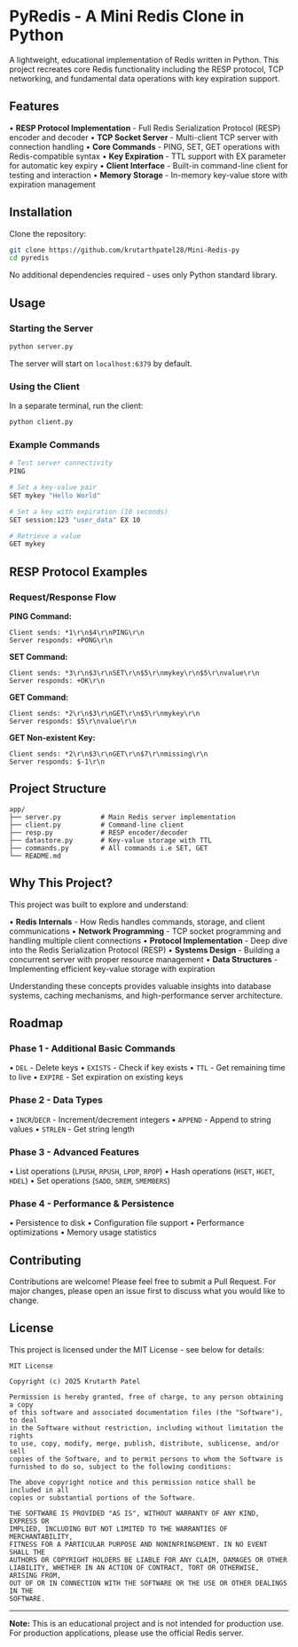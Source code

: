 # PyRedis - A Mini Redis Clone in Python

A lightweight, educational implementation of Redis written in Python. This project recreates core Redis functionality including the RESP protocol, TCP networking, and fundamental data operations with key expiration support.

## Features

• **RESP Protocol Implementation** - Full Redis Serialization Protocol (RESP) encoder and decoder
• **TCP Socket Server** - Multi-client TCP server with connection handling
• **Core Commands** - PING, SET, GET operations with Redis-compatible syntax
• **Key Expiration** - TTL support with EX parameter for automatic key expiry
• **Client Interface** - Built-in command-line client for testing and interaction
• **Memory Storage** - In-memory key-value store with expiration management

## Installation

Clone the repository:

```bash
git clone https://github.com/krutarthpatel28/Mini-Redis-py
cd pyredis
```

No additional dependencies required - uses only Python standard library.

## Usage

### Starting the Server

```bash
python server.py
```

The server will start on `localhost:6379` by default.

### Using the Client

In a separate terminal, run the client:

```bash
python client.py
```

### Example Commands

```bash
# Test server connectivity
PING

# Set a key-value pair
SET mykey "Hello World"

# Set a key with expiration (10 seconds)
SET session:123 "user_data" EX 10

# Retrieve a value
GET mykey

```

## RESP Protocol Examples

### Request/Response Flow

**PING Command:**
```
Client sends: *1\r\n$4\r\nPING\r\n
Server responds: +PONG\r\n
```

**SET Command:**
```
Client sends: *3\r\n$3\r\nSET\r\n$5\r\nmykey\r\n$5\r\nvalue\r\n
Server responds: +OK\r\n
```

**GET Command:**
```
Client sends: *2\r\n$3\r\nGET\r\n$5\r\nmykey\r\n
Server responds: $5\r\nvalue\r\n
```

**GET Non-existent Key:**
```
Client sends: *2\r\n$3\r\nGET\r\n$7\r\nmissing\r\n
Server responds: $-1\r\n
```

## Project Structure

```
app/
├── server.py          # Main Redis server implementation
├── client.py          # Command-line client
├── resp.py            # RESP encoder/decoder
├── datastore.py       # Key-value storage with TTL
├── commands.py        # All commands i.e SET, GET
└── README.md
```

## Why This Project?

This project was built to explore and understand:

• **Redis Internals** - How Redis handles commands, storage, and client communications
• **Network Programming** - TCP socket programming and handling multiple client connections
• **Protocol Implementation** - Deep dive into the Redis Serialization Protocol (RESP)
• **Systems Design** - Building a concurrent server with proper resource management
• **Data Structures** - Implementing efficient key-value storage with expiration

Understanding these concepts provides valuable insights into database systems, caching mechanisms, and high-performance server architecture.

## Roadmap

### Phase 1 - Additional Basic Commands
• `DEL` - Delete keys
• `EXISTS` - Check if key exists
• `TTL` - Get remaining time to live
• `EXPIRE` - Set expiration on existing keys

### Phase 2 - Data Types
• `INCR`/`DECR` - Increment/decrement integers
• `APPEND` - Append to string values
• `STRLEN` - Get string length

### Phase 3 - Advanced Features
• List operations (`LPUSH`, `RPUSH`, `LPOP`, `RPOP`)
• Hash operations (`HSET`, `HGET`, `HDEL`)
• Set operations (`SADD`, `SREM`, `SMEMBERS`)

### Phase 4 - Performance & Persistence
• Persistence to disk
• Configuration file support
• Performance optimizations
• Memory usage statistics

## Contributing

Contributions are welcome! Please feel free to submit a Pull Request. For major changes, please open an issue first to discuss what you would like to change.

## License

This project is licensed under the MIT License - see below for details:

```
MIT License

Copyright (c) 2025 Krutarth Patel 

Permission is hereby granted, free of charge, to any person obtaining a copy
of this software and associated documentation files (the "Software"), to deal
in the Software without restriction, including without limitation the rights
to use, copy, modify, merge, publish, distribute, sublicense, and/or sell
copies of the Software, and to permit persons to whom the Software is
furnished to do so, subject to the following conditions:

The above copyright notice and this permission notice shall be included in all
copies or substantial portions of the Software.

THE SOFTWARE IS PROVIDED "AS IS", WITHOUT WARRANTY OF ANY KIND, EXPRESS OR
IMPLIED, INCLUDING BUT NOT LIMITED TO THE WARRANTIES OF MERCHANTABILITY,
FITNESS FOR A PARTICULAR PURPOSE AND NONINFRINGEMENT. IN NO EVENT SHALL THE
AUTHORS OR COPYRIGHT HOLDERS BE LIABLE FOR ANY CLAIM, DAMAGES OR OTHER
LIABILITY, WHETHER IN AN ACTION OF CONTRACT, TORT OR OTHERWISE, ARISING FROM,
OUT OF OR IN CONNECTION WITH THE SOFTWARE OR THE USE OR OTHER DEALINGS IN THE
SOFTWARE.
```

---

**Note:** This is an educational project and is not intended for production use. For production applications, please use the official Redis server.
